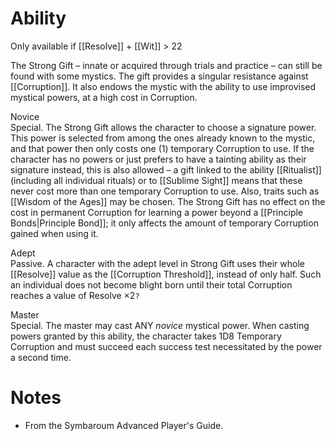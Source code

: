 # Ability
Only available if [[Resolve]] + [[Wit]] > 22

The Strong Gift – innate or acquired through trials and practice – can still be found with some mystics. The gift provides a singular resistance against [[Corruption]]. It also endows the mystic with the ability to use improvised mystical powers, at a high cost in Corruption.

Novice<br>Special. The Strong Gift allows the character to choose a signature power. This power is selected from among the ones already known to the mystic, and that power then only costs one (1) temporary Corruption to use. If the character has no powers or just prefers to have a tainting ability as their signature instead, this is also allowed – a gift linked to the ability [[Ritualist]] (including all individual rituals) or to [[Sublime Sight]] means that these never cost more than one temporary Corruption to use. Also, traits such as [[Wisdom of the Ages]] may be chosen. The Strong Gift has no effect on the cost in permanent Corruption for learning a power beyond a [[Principle Bonds|Principle Bond]]; it only affects the amount of temporary Corruption gained when using it.

Adept<br>Passive. A character with the adept level in Strong Gift uses their whole [[Resolve]] value as the [[Corruption Threshold]], instead of only half. Such an individual does not become blight born until their total Corruption reaches a value of Resolve ×2`?`

Master<br>Special. The master may cast ANY *novice* mystical power. When casting powers granted by this ability, the character takes 1D8 Temporary Corruption and must succeed each success test necessitated by the power a second time.
# Notes
* From the Symbaroum Advanced Player's Guide.